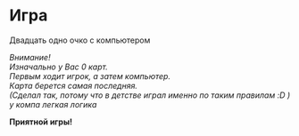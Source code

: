 # Игра

Двадцать одно очко с компьютером

*Внимание!*
*<br>Изначально у Вас 0 карт.
<br>Первым ходит игрок, а затем компьютер.
<br>Карта берется самая последняя.
<br>(Сделал так, потому что в детстве играл именно по таким правилам :D )
<br>у компа легкая логика*

<b>Приятной игры!
